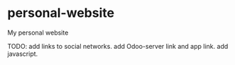 # personal-website
My personal website

TODO: add links to social networks.
      add Odoo-server link and app link.
      add javascript.
